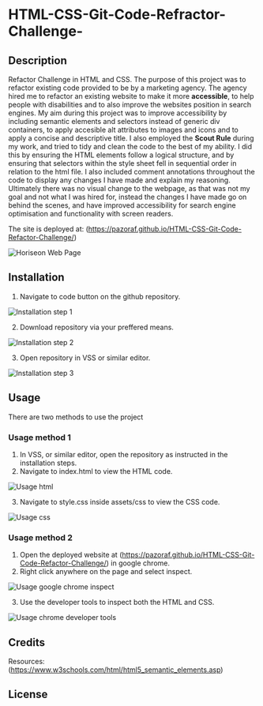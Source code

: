 # HTML-CSS-Git-Code-Refractor-Challenge-

## Description 
Refactor Challenge in HTML and CSS.
The purpose of this project was to refactor existing code provided to be by a marketing agency. The agency hired me to refactor an existing website to make it more **accessible**, to help people with disabilities and to also improve the websites position in search engines.
My aim during this project was to improve accessibility by including semantic elements and selectors instead of generic div containers, to apply accesible alt attributes to images and icons and to apply a concise and descriptive title. I also employed the **Scout Rule** during my work, and tried to tidy and clean the code to the best of my ability. I did this by ensuring the HTML elements follow a logical structure, and by ensuring that selectors within the style sheet fell in sequential order in relation to the html file. I also included comment annotations throughout the code to display any changes I have made and explain my reasoning.
Ultimately there was no visual change to the webpage, as that was not my goal and not what I was hired for, instead the changes I have made go on behind the scenes, and have improved accessibility for search engine optimisation and functionality with screen readers.

The site is deployed at: 
(https://pazoraf.github.io/HTML-CSS-Git-Code-Refactor-Challenge/)


![Horiseon Web Page](assets/images/Horiseon-readme-screenshot.png)

## Installation

1. Navigate to code button on the github repository.

![Installation step 1](assets/images/installation-step1.png)

2. Download repository via your preffered means.

![Installation step 2](assets/images/installation-step2.png)

3. Open repository in VSS or similar editor.

![Installation step 3](assets/images/installation-step3.png)


## Usage 

There are two methods to use the project
### Usage method 1
1. In VSS, or similar editor, open the repository as instructed in the installation steps.
2. Navigate to index.html to view the HTML code.

![Usage html](assets/images/Usage1.png)

3. Navigate to style.css inside assets/css to view the CSS code.

![Usage css](assets/images/Usage2.png)

### Usage method 2
1. Open the deployed website at (https://pazoraf.github.io/HTML-CSS-Git-Code-Refactor-Challenge/) in google chrome.
2. Right click anywhere on the page and select inspect.

![Usage google chrome inspect ](assets/images/usage3.png)

3. Use the developer tools to inspect both the HTML and CSS.

![Usage chrome developer tools](assets/images/Usage4.png)


## Credits

Resources: (https://www.w3schools.com/html/html5_semantic_elements.asp)



## License